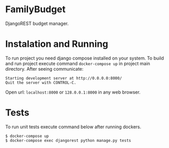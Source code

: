 # FamilyBudget
DjangoREST budget manager.

# Instalation and Running
To run project you need django compose installed on your system. To build and run project execute command `docker-compose up` in project main directory. After seeing communicate:

    Starting development server at http://0.0.0.0:8000/
    Quit the server with CONTROL-C.

Open url: `localhost:8000` or `128.0.0.1:8000` in any web browser.


# Tests
To run unit tests execute command below after running dockers.

    $ docker-compose up
    $ docker-compose exec djangorest python manage.py tests
